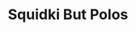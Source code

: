 ---
slug: squidki-but-polos
title: Squidki But Polos
description: "Squidki But Polos is an exciting online game. Play for free directly in your browser!"
icon: /images/new_mods/Sprunki But Polos.png
url: https://wowtbc.net/sprunkin/polos/index.html
previewImage: /images/new_mods/Sprunki But Polos.png
type: new mods

# SEO配置
seo:
  title: "Squidki But Polos - Play Free Online Game | Fun Browser Games"
  description: "Squidki But Polos - Play this fun online game for free in your browser. No download required!"
  ogImage: "/images/new_mods/Sprunki But Polos.png"
  keywords: "squidki-but-polos, online game, browser game, free game, new mods game, play online"

videoUrls:
  - https://www.youtube.com/embed/example1
  - https://www.youtube.com/embed/example2

whyPlay:
  title: "Why Play Squidki But Polos?"
  items:
    - "Immersive Gameplay: Squidki But Polos offers an engaging and immersive gaming experience that will keep you entertained for hours"
    - "Challenging Levels: Test your skills with increasingly difficult challenges and obstacles"
    - "Beautiful Graphics: Enjoy stunning visuals and smooth animations that bring the game world to life"
    - "Regular Updates: New content and features are added regularly to keep the game fresh and exciting"
    - "Free to Play: Experience all the fun without spending a penny"
    - "Community Features: Connect with other players, share strategies, and compete for high scores"
    - "Cross-Platform: Play on any device with a web browser, no downloads required"

features:
  title: "Key Features of Squidki But Polos"
  image: "/images/new_mods/Sprunki But Polos.png"
  items:
    - "Intuitive Controls: Easy to learn controls make Squidki But Polos accessible for players of all skill levels"
    - "Multiple Game Modes: Enjoy various gameplay options that provide different challenges and experiences"
    - "Character Customization: Personalize your gaming experience with unique characters and items"
    - "Achievement System: Complete special tasks to earn rewards and recognition"
    - "Leaderboards: Compete with players worldwide and see who can achieve the highest scores"

characteristics:
  title: "Game Characteristics"
  image: "/images/new_mods/Sprunki But Polos.png"
  items:
    - "Genre: New mods game with elements of strategy and skill"
    - "Difficulty: Suitable for both casual gamers and those seeking a challenge"
    - "Play Time: Quick sessions or extended gameplay, depending on your preference"
    - "Art Style: Vibrant and engaging visuals that enhance the gaming experience"
    - "Sound Design: Immersive audio that complements the gameplay perfectly"

info: "Squidki But Polos is an exciting online game that offers players a unique and engaging gaming experience. With its intuitive controls, stunning visuals, and challenging gameplay, Squidki But Polos provides hours of entertainment for players of all ages and skill levels. Whether you're looking for a quick gaming session during a break or an extended play session, Squidki But Polos delivers an immersive experience that will keep you coming back for more. The game features multiple levels of increasing difficulty, ensuring that players are constantly challenged as they progress. With regular updates adding new content and features, Squidki But Polos remains fresh and exciting, providing endless entertainment options for its growing community of players."

howToPlayIntro: "Welcome to Squidki But Polos! This guide will walk you through the basics and help you master the game. Whether you're a beginner or looking to improve your skills, these tips and instructions will enhance your gaming experience."

howToPlaySteps:
  - title: "Getting Started"
    description: "Begin your Squidki But Polos adventure by familiarizing yourself with the controls. Use your keyboard or mouse to navigate through the game interface. The tutorial will guide you through the basic mechanics and help you understand the objectives."
  - title: "Understanding the Objectives"
    description: "In Squidki But Polos, your main goal is to progress through levels by completing specific objectives. Each level presents unique challenges that require different strategies and approaches."
  - title: "Mastering the Controls"
    description: "Practice using the controls to improve your precision and reaction time. Squidki But Polos requires quick reflexes and strategic thinking to overcome obstacles and defeat opponents."
  - title: "Utilizing Power-ups"
    description: "Collect power-ups throughout the game to enhance your abilities and overcome difficult challenges. Each power-up offers unique advantages that can be crucial for success."
  - title: "Developing Strategies"
    description: "As you progress in Squidki But Polos, develop effective strategies for different scenarios. Analyze patterns, anticipate challenges, and adapt your approach to maximize your performance."

faq:
  title: "Frequently Asked Questions about Squidki But Polos"
  items:
    - question: "Is Squidki But Polos free to play?"
      answer: "Yes, Squidki But Polos is completely free to play directly in your web browser. No downloads or purchases are required to enjoy the full game experience."
    - question: "Can I play Squidki But Polos on mobile devices?"
      answer: "Yes, Squidki But Polos is optimized for both desktop and mobile play. You can enjoy the game on any device with a web browser and internet connection."
    - question: "Are there any in-game purchases?"
      answer: "While Squidki But Polos is free to play, there may be optional in-game purchases available for cosmetic items or additional features that don't affect core gameplay."
    - question: "How often is Squidki But Polos updated?"
      answer: "The developers regularly update Squidki But Polos with new content, features, and improvements based on player feedback and game performance."
    - question: "Can I play Squidki But Polos offline?"
      answer: "Currently, Squidki But Polos requires an internet connection to play as it's a browser-based online game."
    - question: "Is Squidki But Polos suitable for children?"
      answer: "Yes, Squidki But Polos is designed to be family-friendly and suitable for players of all ages."
    - question: "How do I report bugs or issues?"
      answer: "If you encounter any problems while playing Squidki But Polos, you can report them through the game's support page or contact the developers directly through their website."
    - question: "Still Have Questions?"
      answer: "If you have additional questions about Squidki But Polos that aren't covered in this FAQ, please visit our support center or contact our customer service team for assistance."
---